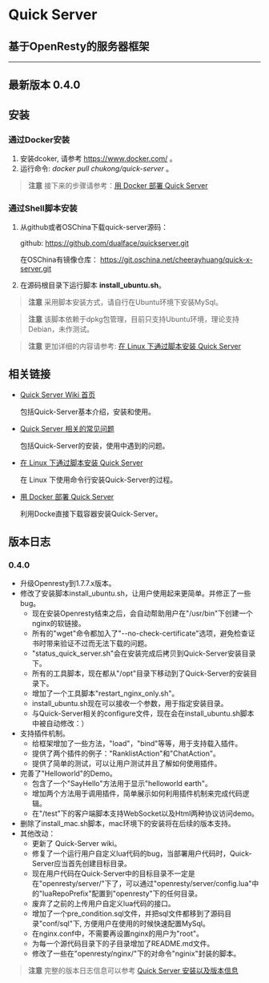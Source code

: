# Quick Server
## 基于OpenResty的服务器框架

---

## 最新版本 0.4.0

## 安装

### 通过Docker安装

1.  安装dcoker, 请参考 https://www.docker.com/ 。
2.  运行命令: *docker pull chukong/quick-server* 。

> **注意** 接下来的步骤请参考：[用 Docker 部署 Quick Server](https://github.com/dualface/quickserver/wiki/%E7%94%A8-Docker-%E9%83%A8%E7%BD%B2-Quick-Server)

### 通过Shell脚本安装

1.  从github或者OSChina下载quick-server源码：

    github:
    https://github.com/dualface/quickserver.git

    在OSChina有镜像仓库：
    https://git.oschina.net/cheerayhuang/quick-x-server.git

2.  在源码根目录下运行脚本 **install_ubuntu.sh**。

> **注意** 采用脚本安装方式，请自行在Ubuntu环境下安装MySql。

> **注意** 该脚本依赖于dpkg包管理，目前只支持Ubuntu环境，理论支持Debian，未作测试。

> **注意** 更加详细的内容请参考: [在 Linux 下通过脚本安装 Quick Server](https://github.com/dualface/quickserver/wiki/%E5%9C%A8-Linux-%E4%B8%8B%E9%80%9A%E8%BF%87%E8%84%9A%E6%9C%AC%E5%AE%89%E8%A3%85-Quick-Server)

## 相关链接

-   [Quick Server Wiki 首页](https://github.com/dualface/quickserver/wiki)
  
    包括Quick-Server基本介绍，安装和使用。

-   [Quick Server 相关的常见问题]()

    包括Quick-Server的安装，使用中遇到的问题。
  
-   [在 Linux 下通过脚本安装 Quick Server](https://github.com/dualface/quickserver/wiki/%E5%9C%A8-Linux-%E4%B8%8B%E9%80%9A%E8%BF%87%E8%84%9A%E6%9C%AC%E5%AE%89%E8%A3%85-Quick-Server)
  
    在 Linux 下使用命令行安装Quick-Server的过程。

-   [用 Docker 部署 Quick Server](https://github.com/dualface/quickserver/wiki/%E7%94%A8-Docker-%E9%83%A8%E7%BD%B2-Quick-Server)
  
    利用Docke直接下载容器安装Quick-Server。

## 版本日志

### 0.4.0
-   升级Openresty到1.7.7.x版本。
-   修改了安装脚本install_ubuntu.sh，让用户使用起来更简单。并修正了一些bug。
    -   现在安装Openresty结束之后，会自动帮助用户在"/usr/bin"下创建一个nginx的软链接。
    -   所有的"wget"命令都加入了"--no-check-certificate"选项，避免检查证书时带来验证不过而无法下载的问题。
    -   "status\_quick_server.sh"会在安装完成后拷贝到Quick-Server安装目录下。
    -   所有的工具脚本，现在都从"/opt"目录下移动到了Quick-Server的安装目录下。
    -   增加了一个工具脚本"restart\_nginx_only.sh"。
    -   install_ubuntu.sh现在可以接收一个参数，用于指定安装目录。
    -   与Quick-Server相关的configure文件，现在会在install_ubuntu.sh脚本中被自动修改：）
-   支持插件机制。
    -   给框架增加了一些方法，"load"，"bind"等等，用于支持载入插件。
    -   提供了两个插件的例子："RanklistAction"和"ChatAction"。
    -   提供了简单的测试，可以让用户测试并且了解如何使用插件。
-   完善了"Helloworld"的Demo。
    -   包含了一个"SayHello"方法用于显示"helloworld earth"。
    -   增加两个方法用于调用插件，简单展示如何利用插件机制来完成代码逻辑。
    -   在"/test"下的客户端脚本支持WebSocket以及Html两种协议访问demo。
-   删除了install_mac.sh脚本，mac环境下的安装将在后续的版本支持。
-   其他改动：
    -   更新了 Quick-Server wiki。
    -   修复了一个运行用户自定义lua代码的bug，当部署用户代码时，Quick-Server应当首先创建目标目录。
    -   现在用户代码在Quick-Server中的目标目录不一定是在"openresty/server/"下了，可以通过"openresty/server/config.lua"中的"luaRepoPrefix"配置到"openresty"下的任何目录。
    -   废弃了之前的上传用户自定义lua代码的接口。
    -   增加了一个pre_condition.sql文件，并把sql文件都移到了源码目录"conf/sql"下, 方便用户在使用的时候快速配置MySql。
    -   在nginx.conf中，不需要再设置nginx的用户为"root"。
    -   为每一个源代码目录下的子目录增加了README.md文件。
    -   修改了一些在"openresty/nginx/"下的对命令"nginix"封装的脚本。

> **注意** 完整的版本日志信息可以参考 [Quick Server 安装以及版本信息](https://github.com/dualface/quickserver/wiki/Quick-Server-%E5%AE%89%E8%A3%85%E4%BB%A5%E5%8F%8A%E7%89%88%E6%9C%AC%E4%BF%A1%E6%81%AF)
